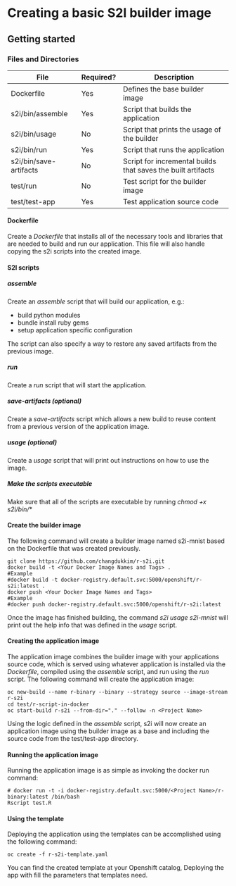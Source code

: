 
# Creating a basic S2I builder image  

## Getting started  

### Files and Directories  
| File                   | Required? | Description                                                  |
|------------------------|-----------|--------------------------------------------------------------|
| Dockerfile             | Yes       | Defines the base builder image                               |
| s2i/bin/assemble       | Yes       | Script that builds the application                           |
| s2i/bin/usage          | No        | Script that prints the usage of the builder                  |
| s2i/bin/run            | Yes       | Script that runs the application                             |
| s2i/bin/save-artifacts | No        | Script for incremental builds that saves the built artifacts |
| test/run               | No        | Test script for the builder image                            |
| test/test-app          | Yes       | Test application source code                                 |

#### Dockerfile
Create a *Dockerfile* that installs all of the necessary tools and libraries that are needed to build and run our application.  This file will also handle copying the s2i scripts into the created image.

#### S2I scripts

##### assemble
Create an *assemble* script that will build our application, e.g.:
- build python modules
- bundle install ruby gems
- setup application specific configuration

The script can also specify a way to restore any saved artifacts from the previous image.   

##### run
Create a *run* script that will start the application. 

##### save-artifacts (optional)
Create a *save-artifacts* script which allows a new build to reuse content from a previous version of the application image.

##### usage (optional) 
Create a *usage* script that will print out instructions on how to use the image.

##### Make the scripts executable 
Make sure that all of the scripts are executable by running *chmod +x s2i/bin/**

#### Create the builder image
The following command will create a builder image named s2i-mnist based on the Dockerfile that was created previously.
```
git clone https://github.com/changdukkim/r-s2i.git
docker build -t <Your Docker Image Names and Tags> .
#Example
#docker build -t docker-registry.default.svc:5000/openshift/r-s2i:latest .
docker push <Your Docker Image Names and Tags>
#Example
#docker push docker-registry.default.svc:5000/openshift/r-s2i:latest
```
Once the image has finished building, the command *s2i usage s2i-mnist* will print out the help info that was defined in the *usage* script.

#### Creating the application image
The application image combines the builder image with your applications source code, which is served using whatever application is installed via the *Dockerfile*, compiled using the *assemble* script, and run using the *run* script.
The following command will create the application image:
```
oc new-build --name r-binary --binary --strategy source --image-stream r-s2i
cd test/r-script-in-docker
oc start-build r-s2i --from-dir="." --follow -n <Project Name>
```
Using the logic defined in the *assemble* script, s2i will now create an application image using the builder image as a base and including the source code from the test/test-app directory. 

#### Running the application image
Running the application image is as simple as invoking the docker run command:
```
# docker run -t -i docker-registry.default.svc:5000/<Project Name>/r-binary:latest /bin/bash
Rscript test.R 
```

#### Using the template
Deploying the application using the templates can be accomplished using the following command:
```
oc create -f r-s2i-template.yaml
```
You can find the created template at your Openshift catalog, Deploying the app with fill the parameters that templates need.
